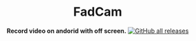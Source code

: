 <div align="center">

# FadCam

**Record video on andorid with off screen.**
[![GitHub all releases](https://img.shields.io/github/downloads/anonfaded/FadCam/total?label=Downloads&logo=github)](https://github.com/anonfaded/FadCam/releases/)

</div>
